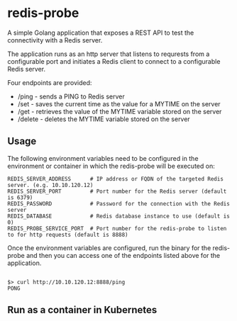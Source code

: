 # redis-probe
A simple Golang application that exposes a REST API to test the connectivity with a Redis server.

The application runs as an http server that listens to requrests from a configurable port and initiates a Redis client to connect to a configurable Redis server.

Four endpoints are provided:
- /ping - sends a PING to Redis server
- /set  - saves the current time as the value for a MYTIME on the server
- /get  - retrieves the value of the MYTIME variable stored on the server
- /delete  - deletes the MYTIME variable stored on the server

## Usage

The following environment variables need to be configured in the environment or container in which the redis-probe will be executed on:
```
REDIS_SERVER_ADDRESS      # IP address or FQDN of the targeted Redis server. (e.g. 10.10.120.12)
REDIS_SERVER_PORT         # Port number for the Redis server (default is 6379)
REDIS_PASSWORD            # Password for the connection with the Redis server
REDIS_DATABASE            # Redis database instance to use (default is 0)
REDIS_PROBE_SERVICE_PORT  # Port number for the redis-probe to listen to for http requests (default is 8888)
```

Once the environment variables are configured, run the binary for the redis-probe and then you can access one of the endpoints listed above for the application.

```

$> curl http://10.10.120.12:8888/ping
PONG

```
## Run as a container in Kubernetes


